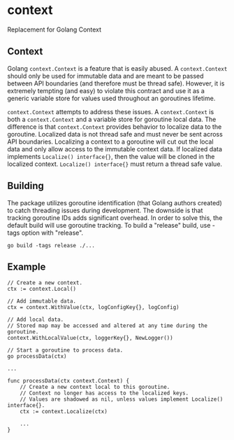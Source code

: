 # context 

Replacement for Golang Context

## Context

Golang `context.Context` is a feature that is easily abused. A `context.Context` should only be used for immutable data and are meant to be passed between API boundaries (and therefore must be thread safe). However, it is extremely tempting (and easy) to violate this contract and use it as a generic variable store for values used throughout an goroutines lifetime. 

`context.Context` attempts to address these issues. A `context.Context` is both a `context.Context` and a variable store for goroutine local data. The difference is that `context.Context` provides behavior to localize data to the goroutine. Localized data is not thread safe and must never be sent across API boundaries. Localizing a context to a goroutine will cut out the local data and only allow access to the immutable context data. If localized data implements `Localize() interface{}`, then the value will be cloned in the localized context. `Localize() interface{}` must return a thread safe value.

## Building

The package utilizes goroutine identification (that Golang authors created) to catch threading issues during development. The downside is that tracking goroutine IDs adds significant overhead. In order to solve this, the default build will use goroutine tracking. To build a "release" build, use -tags option with "release".

`go build -tags release ./...`

## Example

```
// Create a new context.
ctx := context.Local()

// Add immutable data.
ctx = context.WithValue(ctx, logConfigKey{}, logConfig)

// Add local data.
// Stored map may be accessed and altered at any time during the goroutine.
context.WithLocalValue(ctx, loggerKey{}, NewLogger())

// Start a goroutine to process data.
go processData(ctx)

...

func processData(ctx context.Context) {
    // Create a new context local to this goroutine.
    // Context no longer has access to the localized keys.
    // Values are shadowed as nil, unless values implement Localize() interface{}.
    ctx := context.Localize(ctx)
    
    ...
}
```
